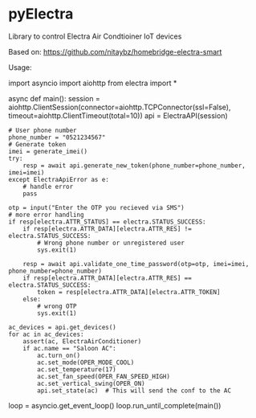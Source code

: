 # pyElectra

Library to control Electra Air Condtioiner IoT devices

Based on: https://github.com/nitaybz/homebridge-electra-smart

Usage:

import asyncio
import aiohttp
from electra import *

async def main():
    session = aiohttp.ClientSession(connector=aiohttp.TCPConnector(ssl=False), timeout=aiohttp.ClientTimeout(total=10))
    api = ElectraAPI(session)

    # User phone number
    phone_number = "0521234567"
    # Generate token
    imei = generate_imei()
    try:
        resp = await api.generate_new_token(phone_number=phone_number, imei=imei)
    except ElectraApiError as e:
        # handle error
        pass

    otp = input("Enter the OTP you recieved via SMS")
    # more error handling
    if resp[electra.ATTR_STATUS] == electra.STATUS_SUCCESS:
        if resp[electra.ATTR_DATA][electra.ATTR_RES] != electra.STATUS_SUCCESS:
            # Wrong phone number or unregistered user
            sys.exit(1)
     
        resp = await api.validate_one_time_password(otp=otp, imei=imei, phone_number=phone_number)
        if resp[electra.ATTR_DATA][electra.ATTR_RES] == electra.STATUS_SUCCESS:
            token = resp[electra.ATTR_DATA][electra.ATTR_TOKEN]
        else:
            # wrong OTP
            sys.exit(1)
    
    ac_devices = api.get_devices()
    for ac in ac_devices:
        assert(ac, ElectraAirConditioner)
        if ac.name == "Saloon AC":
            ac.turn_on()
            ac.set_mode(OPER_MODE_COOL)
            ac.set_temperature(17)
            ac.set_fan_speed(OPER_FAN_SPEED_HIGH)
            ac.set_vertical_swing(OPER_ON)
            api.set_state(ac)  # This will send the conf to the AC


loop = asyncio.get_event_loop()
loop.run_until_complete(main())

